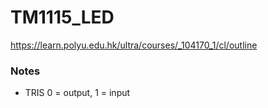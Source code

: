 TM1115_LED
==========
https://learn.polyu.edu.hk/ultra/courses/_104170_1/cl/outline

### Notes
- TRIS 0 = output, 1 = input
